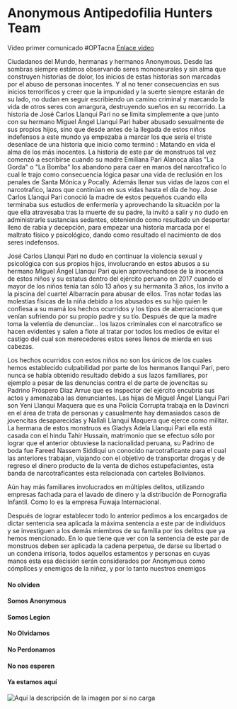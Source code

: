 




# Anonymous Antipedofilia Hunters Team

Video primer comunicado #OPTacna [Enlace video](https://youtu.be/aDACorIaxNw)


Ciudadanos del Mundo, hermanas y hermanos Anonymous. 
Desde las sombras siempre estámos observando seres mononeurales y sin alma que construyen historias de dolor, los inicios de estas historias son marcadas por el abuso de personas inocentes. Y al no tener consecuencias en sus inicios terroríficos y creer que la impunidad y la suerte siempre estarán de su lado, no dudan en seguir escribiendo un camino criminal y marcando la vida de otros seres con amargura, destruyendo sueños en su recorrido. 
La historia de José Carlos Llanqui Pari no se limita  simplemente a que junto con su hermano Miguel Ángel Llanqui Pari haber abusado sexualmente de sus propios hijos, sino que desde antes de la llegada de estos niños indefensos a este mundo ya empezaba a marcar los que sería el triste desenlace de una historia que inicio como terminó : Matando en vida el alma de los más inocentes.
La historia de este par de monstruos tal vez comenzó a escribirse cuando su madre Emiliana Pari Alanoca alias "La Gorda" o "La Bomba" los abandono para caer en manos del narcotrafico lo cual le trajo como consecuencia lógica pasar una vida de reclusión en los penales de Santa Mónica y Pocally. Además llenar sus vidas de lazos  con el narcotrafico, lazos que continúan en sus vidas hasta el día de hoy.
Jose Carlos Llanqui Pari conoció la madre de estos pequeños cuando ella terminaba sus estudios de enfermería y aprovechando la situación por la que ella atravesaba tras la muerte de su padre, la invitó a salir y no dudo en administrarle sustancias sedantes, obteniendo como resultado un despertar lleno de rabia y decepción, para empezar una historia marcada por el maltrato físico y psicológico, dando como resultado el nacimiento de dos seres indefensos. 

José Carlos Llanqui Pari no dudo en continuar la violencia sexual y psicológica con sus propios hijos, involucrando en estos abusos a su hermano Miguel Ángel Llanqui Pari quien aprovechandose de la inocencia de estos niños y su estatus dentro del ejército peruano en 2017 cuando el mayor de los niños tenía tan sólo 13 años y su hermanita 3 años, los invito a la piscina del cuartel Albarracín para abusar de ellos. 
Tras notar todas las molestias físicas de la niña debido a los abusados es su hijo quien le confiesa a su mamá los hechos ocurridos y los típos de aberraciones que venían sufriendo por su propio padre y su tío. 
Después de que la madre toma la velentia de denunciar... los lazos criminales con el narcotrafico se hacen evidentes y salen a flote al tratar por todos los medios de evitar el castigo del cual son merecedores estos seres llenos de mierda en sus cabezas. 

Los hechos ocurridos con estos niños no son los únicos de los cuales hemos establecido culpabilidad por parte de los hermanos llanqui Pari, pero nunca se había obtenido resultado debido a sus lazos familiares, por ejemplo a pesar de las denuncias contra el de parte de jovencitas su Padrino Próspero Díaz Arrue que es inspector del ejército encubria sus actos y amenazaba las denunciantes.
Las hijas de Miguel Ángel Llanqui Pari son Yeni Llanqui Maquera que  es una Policía Corrupta trabaja en la Davincri en el área de trata de  personas y casualmente hay demasiados casos de jovencitas desaparecidas y Nallali Llanqui Maquera que ejerce como militar. 
La hermana de estos monstruos es Gladys Adela Llanqui Pari ella está casada con el hindu Tahir Hussain, matrimonio que se efectuo sólo por lograr que el anterior obtuviese la nacionalidad peruana, su Padrino de boda fue Fareed Nassem Siddiqui un conocido narcotraficante para el cual las anteriores trabajan, viajando con el objetivo de transportar drogas y de regreso el dinero producto de la venta de dichos estupefacientes, esta banda de narcotraficantes esta relacionada con carteles Bolivianos. 

Aún hay más familiares involucrados en múltiples delitos, utilizando empresas fachada para el lavado de dinero y la distribución de Pornografia Infantil. 
Como lo es la empresa Fuwaja Internacional. 

Después de lograr establecer todo lo anterior pedimos a los encargados de dictar sentencia sea aplicada la máxima sentencia a este par de individuos y se investiguen a los demás miembros de su familia por los delitos que ya hemos mencionado. 
En lo que tiene que ver con la sentencia de este par de monstruos deben ser aplicada la cadena perpetua, de darse su libertad o un condena irrisoria, todos aquellos estamentos y personas en cuyas manos esta esa decisión serán considerados por Anonymous como cómplices y enemigos de la niñez, y por lo tanto nuestros enemigos 

#### No olviden 

#### Somos Anonymous 
#### Somos Legion 
#### No Olvidamos 
#### No Perdonamos 
#### No nos esperen 
#### Ya estamos aquí

![Aquí la descripción de la imagen por si no carga](https://i.ibb.co/Zfc0jW3/photo5899784175953754034anti.jpg)

